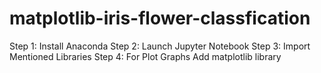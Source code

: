 # matplotlib-iris-flower-classfication

Step 1: Install Anaconda
Step 2: Launch Jupyter Notebook
Step 3: Import Mentioned Libraries 
Step 4: For Plot Graphs Add matplotlib library 